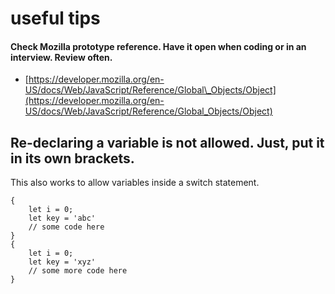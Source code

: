 # useful tips

#### **Check Mozilla prototype reference. Have it open when coding or in an interview. Review often.**

* [https://developer.mozilla.org/en-US/docs/Web/JavaScript/Reference/Global\_Objects/Object](https://developer.mozilla.org/en-US/docs/Web/JavaScript/Reference/Global_Objects/Object)

## Re-declaring a variable is not allowed. Just, put it in its own brackets.

This also works to allow variables inside a switch statement. 

```text
{
    let i = 0;
    let key = 'abc'
    // some code here
}
{    
    let i = 0;
    let key = 'xyz'
    // some more code here
}
```



